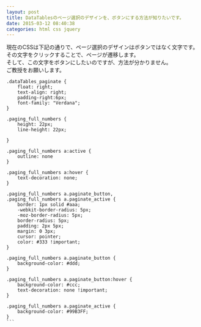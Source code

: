 ```yaml
---
layout: post
title: DataTablesのページ選択のデザインを、ボタンにする方法が知りたいです。
date: 2015-03-12 08:40:38
categories: html css jquery
---
```

<p>現在のCSSは下記の通りで、ページ選択のデザインはボタンではなく文字です。<br>
その文字をクリックすることで、ページが遷移します。<br>
そして、この文字をボタンにしたいのですが、方法が分かりません。<br>
ご教授をお願いします。</p>



<pre class="lang-css prettyprint-override"><code>.dataTables_paginate {
    float: right;
    text-align: right;
    padding-right:6px;
    font-family: "Verdana";
}

.paging_full_numbers {
    height: 22px;
    line-height: 22px;

}

.paging_full_numbers a:active {
    outline: none
}

.paging_full_numbers a:hover {
    text-decoration: none;
}

.paging_full_numbers a.paginate_button,
.paging_full_numbers a.paginate_active {
    border: 1px solid #aaa;
    -webkit-border-radius: 5px;
    -moz-border-radius: 5px;
    border-radius: 5px;
    padding: 2px 5px;
    margin: 0 3px;
    cursor: pointer;
    color: #333 !important;
}

.paging_full_numbers a.paginate_button {
    background-color: #ddd;
}

.paging_full_numbers a.paginate_button:hover {
    background-color: #ccc;
    text-decoration: none !important;
}

.paging_full_numbers a.paginate_active {
    background-color: #99B3FF;
}
```
